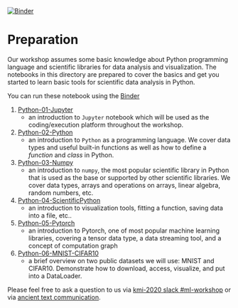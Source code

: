 [![Binder](https://mybinder.org/badge_logo.svg)](https://mybinder.org/v2/gh/drinkingkazu/slacml-kmi2020/HEAD?filepath=Prerequisites)

# Preparation 

Our workshop assumes some basic knowledge about Python programming language and scientific libraries for data analysis and visualization. The notebooks in this directory are prepared to cover the basics and get you started to learn basic tools for scientific data analysis in Python.

You can run these notebook using the [Binder](https://mybinder.org/v2/gh/drinkingkazu/slacml-kmi2020/HEAD?filepath=Prerequisites)

1. [Python-01-Jupyter](/00-Prerequisites/02-Preparation/Python-01-Jupyter.ipynb)
    - an introduction to `Jupyter` notebook which will be used as the coding/execution platform throughout the workshop.
2. [Python-02-Python](/00-Prerequisites/02-Preparation/Python-02-Python.ipynb)
    - an introduction to `Python` as a programming language. We cover data types and useful built-in functions as well as how to define a _function_ and _class_ in Python.
3. [Python-03-Numpy](/00-Prerequisites/02-Preparation/Python-03-Numpy.ipynb)
    - an introduction to `numpy`, the most popular scientific library in Python that is used as the base or supported by other scientific libraries. We cover data types, arrays and operations on arrays, linear algebra, random numbers, etc.
4. [Python-04-ScientificPython](/00-Prerequisites/02-Preparation/Python-04-ScientificPython.ipynb)
    - an introduction to visualization tools, fitting a function, saving data into a file, etc..
5. [Python-05-Pytorch](/00-Prerequisites/02-Preparation/Python-05-PyTorch.ipynb)
    - an introduction to Pytorch, one of most popular machine learning libraries, covering a tensor data type, a data streaming tool, and a concept of computation graph    
6. [Python-06-MNIST-CIFAR10](/00-Prerequisites/02-Preparation/Python-06-MNIST-CIFAR10.ipynb)
    - a brief overview on two public datasets we will use: MNIST and CIFAR10. Demonstrate how to download, access, visualize, and put into a DataLoader. 

Please feel free to ask a question to us via [kmi-2020 slack #ml-workshop]() or via [ancient text communication](mailto:kterao@slac.stanford.edu).
